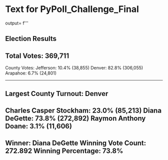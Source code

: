 # Text for PyPoll_Challenge_Final
output= f'''

Election Results
-----------------------------
Total Votes: 369,711
-----------------------------

County Votes:
Jefferson: 10.4% (38,855)
Denver: 82.8% (306,055)
Arapahoe: 6.7% (24,801)

------------------------------
Largest County Turnout: Denver
------------------------------
Charles Casper Stockham: 23.0% (85,213)
Diana DeGette: 73.8% (272,892)
Raymon Anthony Doane: 3.1% (11,606)
--------------------------------
Winner: Diana DeGette
Winning Vote Count: 272.892
Winning Percentage: 73.8%
---------------------------------
